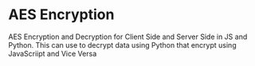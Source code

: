 # AES Encryption

AES Encryption and Decryption for Client Side and Server Side in JS and Python.
This can use to decrypt data using Python that encrypt using JavaScriipt and Vice Versa
